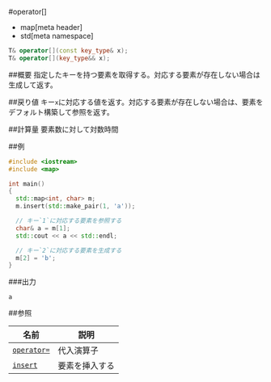 #operator[]
* map[meta header]
* std[meta namespace]

```cpp
T& operator[](const key_type& x);
T& operator[](key_type&& x);
```

##概要
指定したキーを持つ要素を取得する。対応する要素が存在しない場合は生成して返す。


##戻り値
キー`x`に対応する値を返す。対応する要素が存在しない場合は、要素をデフォルト構築して参照を返す。


##計算量
要素数に対して対数時間


##例
```cpp
#include <iostream>
#include <map>

int main()
{
  std::map<int, char> m;
  m.insert(std::make_pair(1, 'a'));

  // キー`1`に対応する要素を参照する
  char& a = m[1];
  std::cout << a << std::endl;

  // キー`2`に対応する要素を生成する
  m[2] = 'b';
}
```

###出力
```
a
```

##参照

| 名前 | 説明 |
|------------------------------------------------|-----------------------|
| [`operator=`](/reference/map/map/op_assign.md) | 代入演算子 |
| [`insert`](/reference/map/map/insert.md) | 要素を挿入する |


